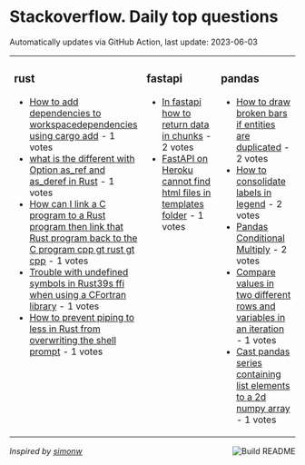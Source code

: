 # Stackoverflow. Daily top questions 

Automatically updates via GitHub Action, last update: <!-- date starts -->2023-06-03<!-- date ends -->


<table><tr><td valign="top" width="33%">

### rust
<!-- rust starts -->
* [How to add dependencies to workspacedependencies using cargo add](https://stackoverflow.com/questions/76393896/how-to-add-dependencies-to-workspace-dependencies-using-cargo-add) - 1 votes
* [what is the different with Option as_ref and as_deref in Rust](https://stackoverflow.com/questions/76394966/what-is-the-different-with-option-as-ref-and-as-deref-in-rust) - 1 votes
* [How can I link a C program to a Rust program then link that Rust program back to the C program cpp gt rust gt cpp](https://stackoverflow.com/questions/76393598/how-can-i-link-a-c-program-to-a-rust-program-then-link-that-rust-program-back) - 1 votes
* [Trouble with undefined symbols in Rust39s ffi when using a CFortran library](https://stackoverflow.com/questions/76391083/trouble-with-undefined-symbols-in-rusts-ffi-when-using-a-c-fortran-library) - 1 votes
* [How to prevent piping to less in Rust from overwriting the shell prompt](https://stackoverflow.com/questions/76395576/how-to-prevent-piping-to-less-in-rust-from-overwriting-the-shell-prompt) - 1 votes
<!-- rust ends -->
</td><td valign="top" width="34%">


### fastapi
<!-- fastapi starts -->
* [In fastapi how to return data in chunks](https://stackoverflow.com/questions/76393845/in-fastapi-how-to-return-data-in-chunks) - 2 votes
* [FastAPI on Heroku cannot find html files in templates folder](https://stackoverflow.com/questions/76391137/fastapi-on-heroku-cannot-find-html-files-in-templates-folder) - 1 votes
<!-- fastapi ends -->
</td><td valign="top" width="34%">


### pandas
<!-- pandas starts -->
* [How to draw broken bars if entities are duplicated](https://stackoverflow.com/questions/76396922/how-to-draw-broken-bars-if-entities-are-duplicated) - 2 votes
* [How to consolidate labels in legend](https://stackoverflow.com/questions/76392467/how-to-consolidate-labels-in-legend) - 2 votes
* [Pandas Conditional Multiply](https://stackoverflow.com/questions/76393083/pandas-conditional-multiply) - 2 votes
* [Compare values in two different rows and variables in an iteration](https://stackoverflow.com/questions/76392693/compare-values-in-two-different-rows-and-variables-in-an-iteration) - 1 votes
* [Cast pandas series containing list elements to a 2d numpy array](https://stackoverflow.com/questions/76391843/cast-pandas-series-containing-list-elements-to-a-2d-numpy-array) - 1 votes
<!-- pandas ends -->
</td></tr></table>

<a href="https://github.com/hp0404/hp0404/actions"><img src="https://github.com/hp0404/hp0404/workflows/Build%20README/badge.svg" align="right" alt="Build README"></a> <p>*Inspired by  [simonw](https://github.com/simonw/simonw)*</p>
